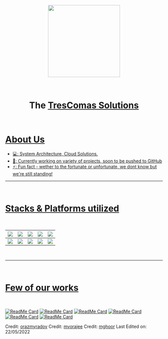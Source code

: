 <p align="center">
  <img src="https://github.com/mudov-cloud/.github/blob/main/mudov-clouds.gif?raw=true" height="230"/>
</p>
<h1 align="center"><br>The <a href="https://github.com/mudov-cloud">TresComas Solutions</h1>
<Br>
<h1>About Us</h1>

- 💻: System Architecture, Cloud Solutions.
- 📌: Currently working on variety of projects, soon to be pushed to GitHub
- ⚡:  Fun fact - wether to the fortunate or unfortunate, we dont know but we're still standing!
  
<hr>  
<Br>
<h1>Stacks & Platforms utilized </h1>
<Br>
 
|![](https://img.shields.io/badge/Python-FFD43B?style=for-the-badge&logo=python&logoColor=darkgreen)|![](https://img.shields.io/badge/TensorFlow-FF6F00?style=for-the-badge&logo=TensorFlow&logoColor=white)|![](https://img.shields.io/badge/scikit_learn-F7931E?style=for-the-badge&logo=scikit-learn&logoColor=white)|![](https://img.shields.io/badge/Keras-D00000?style=for-the-badge&logo=Keras&logoColor=white)|![](https://img.shields.io/badge/Jupyter-F37626.svg?&style=for-the-badge&logo=Jupyter&logoColor=white)|
|---|---|---|---|---|
|![](https://img.shields.io/badge/conda-342B029.svg?&style=for-the-badge&logo=anaconda&logoColor=white)|![](https://img.shields.io/badge/Pandas-2C2D72?style=for-the-badge&logo=pandas&logoColor=white)|![](https://img.shields.io/badge/Numpy-777BB4?style=for-the-badge&logo=numpy&logoColor=white)|![](https://img.shields.io/badge/Plotly-239120?style=for-the-badge&logo=plotly&logoColor=white)|![](https://img.shields.io/badge/And%20More!-yellow?style=for-the-badge)|
  

<Br>
<hr>
<Br>
<h1>Few of our works </h1>
<Br>
  
[![ReadMe Card](https://github-readme-stats.vercel.app/api/pin/?username=orazmyradov&repo=defender-disabler)](https://github.com/orazmyradov/Defender-Disabler)
[![ReadMe Card](https://github-readme-stats.vercel.app/api/pin/?username=orazmyradov&repo=android-stream)](https://github.com/orazmyradov/android-stream)
[![ReadMe Card](https://github-readme-stats.vercel.app/api/pin/?username=orazmyradov&repo=golden-retriever)](https://github.com/orazmyradov/golden-retriever)
[![ReadMe Card](https://github-readme-stats.vercel.app/api/pin/?username=orazmyradov&repo=startup-page-nightly)](https://github.com/orazmyradov/startup-page-nightly)
[![ReadMe Card](https://github-readme-stats.vercel.app/api/pin/?username=orazmyradov&repo=mudov)](https://github.com/orazmyradov/mudov)
[![ReadMe Card](https://github-readme-stats.vercel.app/api/pin/?username=orazmyradov&repo=cloud-gallery-spotlight)](https://github.com/orazmyradov/cloud-gallery-spotlight)
  
Credit: [orazmyradov](https://github.com/orazmyradov)
Credit: [mvorajee](https://github.com/mvorajee)
Credit: [mghoor](https://github.com/m-raaes)
Last Edited on: 22/05/2022
